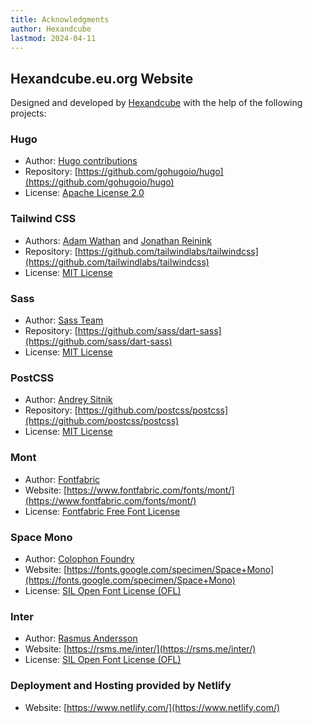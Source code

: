 ```yaml
---
title: Acknowledgments
author: Hexandcube
lastmod: 2024-04-11
---
```


## Hexandcube.eu.org Website
Designed and developed by [Hexandcube](https://hexandcube.eu.org) with the help of the following projects:

### Hugo
- Author: [Hugo contributions](https://github.com/gohugoio/hugo/graphs/contributors)
- Repository: [https://github.com/gohugoio/hugo](https://github.com/gohugoio/hugo)
- License: [Apache License 2.0](https://github.com/gohugoio/hugo/blob/master/LICENSE)

### Tailwind CSS
- Authors: [Adam Wathan](https://github.com/adamwathan) and [Jonathan Reinink](https://github.com/reinink)
- Repository: [https://github.com/tailwindlabs/tailwindcss](https://github.com/tailwindlabs/tailwindcss)
- License: [MIT License](https://github.com/tailwindlabs/tailwindcss/blob/master/LICENSE)

### Sass
- Author: [Sass Team](https://github.com/sass)
- Repository: [https://github.com/sass/dart-sass](https://github.com/sass/dart-sass)
- License: [MIT License](https://github.com/sass/dart-sass/blob/main/LICENSE)

### PostCSS
- Author: [Andrey Sitnik](https://github.com/ai)
- Repository: [https://github.com/postcss/postcss](https://github.com/postcss/postcss)
- License: [MIT License](https://github.com/postcss/postcss/blob/main/LICENSE)

### Mont
- Author: [Fontfabric](https://www.fontfabric.com)
- Website: [https://www.fontfabric.com/fonts/mont/](https://www.fontfabric.com/fonts/mont/)
- License: [Fontfabric Free Font License](https://www.fontfabric.com/fonts/mont/)

### Space Mono
- Author: [Colophon Foundry](https://www.colophon-foundry.org)
- Website: [https://fonts.google.com/specimen/Space+Mono](https://fonts.google.com/specimen/Space+Mono)
- License: [SIL Open Font License (OFL)](https://scripts.sil.org/cms/scripts/page.php?site_id=nrsi&id=OFL)

### Inter 
- Author: [Rasmus Andersson](https://rsms.me/)
- Website: [https://rsms.me/inter/](https://rsms.me/inter/)
- License: [SIL Open Font License (OFL)](https://scripts.sil.org/cms/scripts/page.php?site_id=nrsi&id=OFL)

### Deployment and Hosting provided by Netlify
- Website: [https://www.netlify.com/](https://www.netlify.com/)
